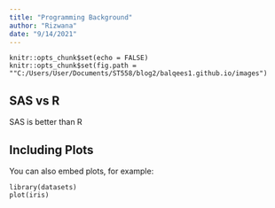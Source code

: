 ```yaml
---
title: "Programming Background"
author: "Rizwana"
date: "9/14/2021"
---
```


```{r setup, include=FALSE}
knitr::opts_chunk$set(echo = FALSE)
knitr::opts_chunk$set(fig.path = ""C:/Users/User/Documents/ST558/blog2/balqees1.github.io/images")

```

## SAS vs R

SAS is better than R
## Including Plots

You can also embed plots, for example:

```{r irisplot, echo=TRUE,eval = TRUE}
library(datasets)
plot(iris)
```


